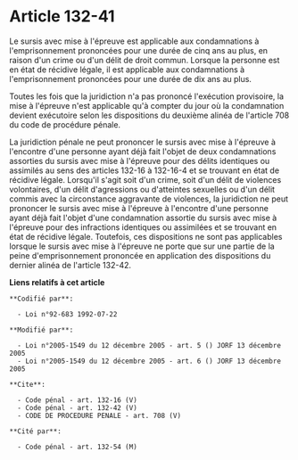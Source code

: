 # Article 132-41

Le sursis avec mise à l'épreuve est applicable aux condamnations à l'emprisonnement prononcées pour une durée de cinq ans au
plus, en raison d'un crime ou d'un délit de droit commun. Lorsque la personne est en état de récidive légale, il est
applicable aux condamnations à l'emprisonnement prononcées pour une durée de dix ans au plus. 

Toutes les fois que la juridiction n'a pas prononcé l'exécution provisoire, la mise à l'épreuve n'est applicable qu'à compter
du jour où la condamnation devient exécutoire selon les dispositions du deuxième alinéa de l'article 708 du code de procédure
pénale. 

La juridiction pénale ne peut prononcer le sursis avec mise à l'épreuve à l'encontre d'une personne ayant déjà fait l'objet
de deux condamnations assorties du sursis avec mise à l'épreuve pour des délits identiques ou assimilés au sens des articles
132-16 à 132-16-4 et se trouvant en état de récidive légale. Lorsqu'il s'agit soit d'un crime, soit d'un délit de violences
volontaires, d'un délit d'agressions ou d'atteintes sexuelles ou d'un délit commis avec la circonstance aggravante de
violences, la juridiction ne peut prononcer le sursis avec mise à l'épreuve à l'encontre d'une personne ayant déjà fait
l'objet d'une condamnation assortie du sursis avec mise à l'épreuve pour des infractions identiques ou assimilées et se
trouvant en état de récidive légale. Toutefois, ces dispositions ne sont pas applicables lorsque le sursis avec mise à
l'épreuve ne porte que sur une partie de la peine d'emprisonnement prononcée en application des dispositions du dernier
alinéa de l'article 132-42.

**Liens relatifs à cet article**

	**Codifié par**:

	  - Loi n°92-683 1992-07-22

	**Modifié par**:

	  - Loi n°2005-1549 du 12 décembre 2005 - art. 5 () JORF 13 décembre 2005
	  - Loi n°2005-1549 du 12 décembre 2005 - art. 6 () JORF 13 décembre 2005

	**Cite**:

	  - Code pénal - art. 132-16 (V)
	  - Code pénal - art. 132-42 (V)
	  - CODE DE PROCEDURE PENALE - art. 708 (V)

	**Cité par**:

	  - Code pénal - art. 132-54 (M)
